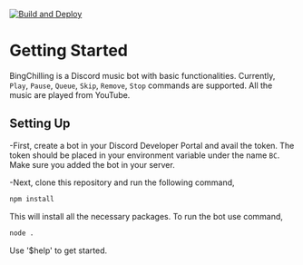 [![Build and Deploy](https://github.com/fffffatah/BingChilling/actions/workflows/main_bing-chilling.yml/badge.svg)](https://github.com/fffffatah/BingChilling/actions/workflows/main_bing-chilling.yml)

# Getting Started

BingChilling is a Discord music bot with basic functionalities. 
Currently, `Play`, `Pause`, `Queue`, `Skip`, `Remove`, `Stop` commands are supported. All the music are played from YouTube.
## Setting Up
-First, create a bot in your Discord Developer Portal and avail the token. The token should be placed in your environment variable under the name `BC`. Make sure you added the bot in your server.

-Next, clone this repository and run the following command,
```sh
npm install
```
This will install all the necessary packages. To run the bot use command,
```sh
node .
```

Use '$help' to get started.
